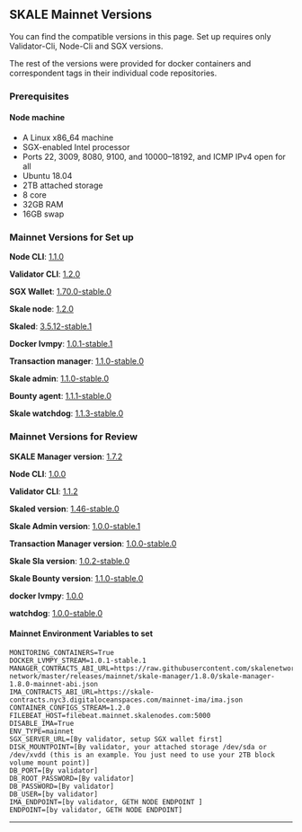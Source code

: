 ## SKALE Mainnet Versions

You can find the compatible versions in this page. Set up requires only Validator-Cli, Node-Cli and SGX versions.

The rest of the versions were provided for docker containers and correspondent tags in their individual code repositories.

### Prerequisites

#### Node machine
-   A Linux x86_64 machine
-   SGX-enabled Intel processor
-   Ports 22, 3009, 8080, 9100, and 10000–18192, and ICMP IPv4 open for all
-   Ubuntu 18.04
-   2TB attached storage
-   8 core
-   32GB RAM
-   16GB swap

### Mainnet Versions for Set up

**Node CLI**: [1.1.0](https://github.com/skalenetwork/node-cli/releases/download/1.1.0/skale-1.1.0-Linux-x86_64) 

**Validator CLI**:  [1.2.0](https://github.com/skalenetwork/validator-cli/releases/tag/1.2.0)

**SGX Wallet**: [1.70.0-stable.0](https://github.com/skalenetwork/sgxwallet/releases/tag/1.70.0-stable.0)

**Skale node**: [1.2.0](https://github.com/skalenetwork/skale-node/releases/tag/1.2.0)

**Skaled**: [3.5.12-stable.1](https://github.com/skalenetwork/skaled/releases/tag/3.5.12-stable.1)

**Docker lvmpy**: [1.0.1-stable.1](https://github.com/skalenetwork/docker-lvmpy/releases/tag/1.0.1-stable.1)

**Transaction manager**: [1.1.0-stable.0](https://github.com/skalenetwork/transaction-manager/releases/tag/1.1.0-stable.0)

**Skale admin**: [1.1.0-stable.0](https://github.com/skalenetwork/skale-admin/releases/tag/1.1.0-stable.0)

**Bounty agent**: [1.1.1-stable.0](https://github.com/skalenetwork/bounty-agent/releases/tag/1.1.1-stable.0)

**Skale watchdog**: [1.1.3-stable.0](https://github.com/skalenetwork/skale-watchdog/releases/tag/1.1.3-stable.0)


### Mainnet Versions for Review

**SKALE Manager version**: [1.7.2](https://github.com/skalenetwork/skale-network/tree/master/releases/mainnet/skale-manager/1.7.2)

**Node CLI**: [1.0.0](https://github.com/skalenetwork/node-cli/releases/download/1.0.0/skale-1.0.0-Linux-x86_64) 

**Validator CLI**:  [1.1.2](https://github.com/skalenetwork/validator-cli/releases/tag/1.1.2)

**Skaled version**: [1.46-stable.0](https://github.com/skalenetwork/skaled/releases/tag/1.46-stable.0)

**Skale Admin version**: [1.0.0-stable.1](https://github.com/skalenetwork/skale-admin/releases/tag/1.0.0-stable.1)

**Transaction Manager version**: [1.0.0-stable.0](https://github.com/skalenetwork/transaction-manager/releases/tag/1.0.0-stable.0)

**Skale Sla version**: [1.0.2-stable.0](https://github.com/skalenetwork/sla-agent/releases/tag/1.0.2-stable.0)

**Skale Bounty version**: [1.1.0-stable.0](https://github.com/skalenetwork/bounty-agent/releases/tag/1.1.0-stable.0)

**docker lvmpy**: [1.0.0](https://github.com/skalenetwork/docker-lvmpy/releases/tag/1.0.0)

**watchdog**: [1.0.0-stable.0](https://github.com/skalenetwork/skale-watchdog/releases/tag/1.0.0-stable.0)

#### Mainnet Environment Variables to set

```shell
MONITORING_CONTAINERS=True
DOCKER_LVMPY_STREAM=1.0.1-stable.1
MANAGER_CONTRACTS_ABI_URL=https://raw.githubusercontent.com/skalenetwork/skale-network/master/releases/mainnet/skale-manager/1.8.0/skale-manager-1.8.0-mainnet-abi.json
IMA_CONTRACTS_ABI_URL=https://skale-contracts.nyc3.digitaloceanspaces.com/mainnet-ima/ima.json
CONTAINER_CONFIGS_STREAM=1.2.0
FILEBEAT_HOST=filebeat.mainnet.skalenodes.com:5000
DISABLE_IMA=True
ENV_TYPE=mainnet
SGX_SERVER_URL=[By validator, setup SGX wallet first]
DISK_MOUNTPOINT=[By validator, your attached storage /dev/sda or /dev/xvdd (this is an example. You just need to use your 2TB block volume mount point)]
DB_PORT=[By validator]
DB_ROOT_PASSWORD=[By validator]
DB_PASSWORD=[By validator]
DB_USER=[by validator]
IMA_ENDPOINT=[by validator, GETH NODE ENDPOINT ]
ENDPOINT=[by validator, GETH NODE ENDPOINT]
```
---
